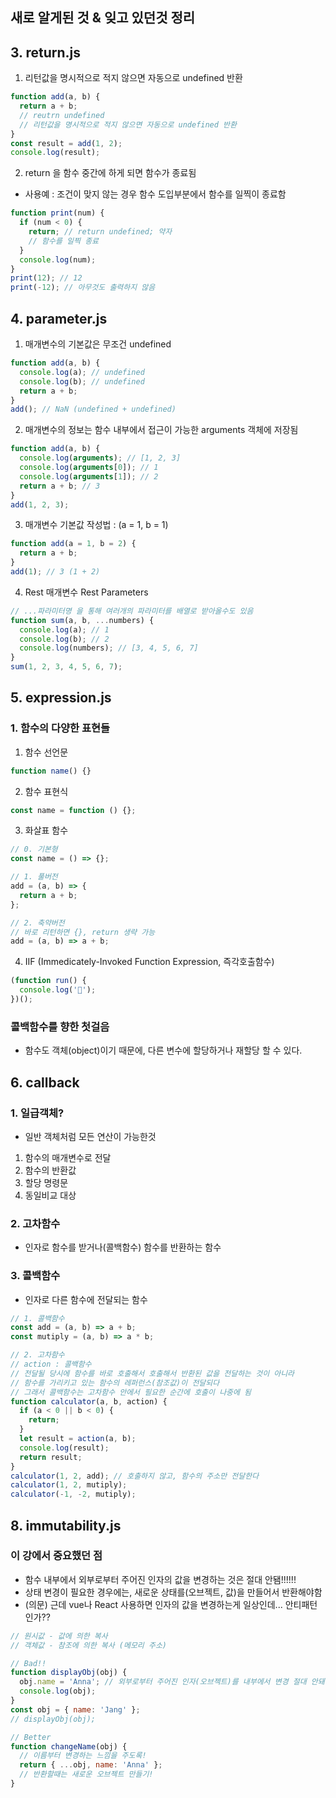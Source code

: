 ## 새로 알게된 것 & 잊고 있던것 정리

## 3. return.js

1. 리턴값을 명시적으로 적지 않으면 자동으로 undefined 반환

```jsx
function add(a, b) {
  return a + b;
  // reutrn undefined
  // 리턴값을 명시적으로 적지 않으면 자동으로 undefined 반환
}
const result = add(1, 2);
console.log(result);
```

2. return 을 함수 중간에 하게 되면 함수가 종료됨

- 사용예 : 조건이 맞지 않는 경우 함수 도입부분에서 함수를 일찍이 종료함

```js
function print(num) {
  if (num < 0) {
    return; // return undefined; 약자
    // 함수를 일찍 종료
  }
  console.log(num);
}
print(12); // 12
print(-12); // 아무것도 출력하지 않음
```

## 4. parameter.js

1. 매개변수의 기본값은 무조건 undefined

```js
function add(a, b) {
  console.log(a); // undefined
  console.log(b); // undefined
  return a + b;
}
add(); // NaN (undefined + undefined)
```

2. 매개변수의 정보는 함수 내부에서 접근이 가능한 arguments 객체에 저장됨

```js
function add(a, b) {
  console.log(arguments); // [1, 2, 3]
  console.log(arguments[0]); // 1
  console.log(arguments[1]); // 2
  return a + b; // 3
}
add(1, 2, 3);
```

3. 매개변수 기본값 작성법 : (a = 1, b = 1)

```js
function add(a = 1, b = 2) {
  return a + b;
}
add(1); // 3 (1 + 2)
```

4. Rest 매개변수 Rest Parameters

```js
// ...파라미터명 을 통해 여러개의 파라미터를 배열로 받아올수도 있음
function sum(a, b, ...numbers) {
  console.log(a); // 1
  console.log(b); // 2
  console.log(numbers); // [3, 4, 5, 6, 7]
}
sum(1, 2, 3, 4, 5, 6, 7);
```

## 5. expression.js

### 1. 함수의 다양한 표현들

1. 함수 선언문

```js
function name() {}
```

2. 함수 표현식

```js
const name = function () {};
```

3. 화살표 함수

```js
// 0. 기본형
const name = () => {};

// 1. 풀버전
add = (a, b) => {
  return a + b;
};

// 2. 축약버전
// 바로 리턴하면 {}, return 생략 가능
add = (a, b) => a + b;
```

4. IIF (Immedicately-Invoked Function Expression, 즉각호출함수)

```js
(function run() {
  console.log('👋');
})();
```

### 콜백함수를 향한 첫걸음

- 함수도 객체(object)이기 때문에, 다른 변수에 할당하거나 재할당 할 수 있다.

## 6. callback

### 1. 일급객체?

- 일반 객체처럼 모든 연산이 가능한것

1. 함수의 매개변수로 전달
2. 함수의 반환값
3. 할당 명령문
4. 동일비교 대상

### 2. 고차함수

- 인자로 함수를 받거나(콜백함수) 함수를 반환하는 함수

### 3. 콜백함수

- 인자로 다른 함수에 전달되는 함수

```js
// 1. 콜백함수
const add = (a, b) => a + b;
const mutiply = (a, b) => a * b;

// 2. 고차함수
// action : 콜백함수
// 전달될 당시에 함수를 바로 호출해서 호출해서 반환된 값을 전달하는 것이 아니라
// 함수를 가리키고 있는 함수의 레퍼런스(참조값)이 전달되다
// 그래서 콜백함수는 고차함수 안에서 필요한 순간에 호출이 나중에 됨
function calculator(a, b, action) {
  if (a < 0 || b < 0) {
    return;
  }
  let result = action(a, b);
  console.log(result);
  return result;
}
calculator(1, 2, add); // 호출하지 않고, 함수의 주소만 전달한다
calculator(1, 2, mutiply);
calculator(-1, -2, mutiply);
```

## 8. immutability.js

### 이 강에서 중요했던 점

- 함수 내부에서 외부로부터 주어진 인자의 값을 변경하는 것은 절대 안됌!!!!!!
- 상태 변경이 필요한 경우에는, 새로운 상태를(오브젝트, 값)을 만들어서 반환해야함
- (의문) 근데 vue나 React 사용하면 인자의 값을 변경하는게 일상인데... 안티패턴인가??

```js
// 원시값 - 값에 의한 복사
// 객체값 - 참조에 의한 복사 (메모리 주소)

// Bad!!
function displayObj(obj) {
  obj.name = 'Anna'; // 외부로부터 주어진 인자(오브젝트)를 내부에서 변경 절대 안돼!!
  console.log(obj);
}
const obj = { name: 'Jang' };
// displayObj(obj);

// Better
function changeName(obj) {
  // 이름부터 변경하는 느낌을 주도록!
  return { ...obj, name: 'Anna' };
  // 반환할때는 새로운 오브젝트 만들기!
}
```
